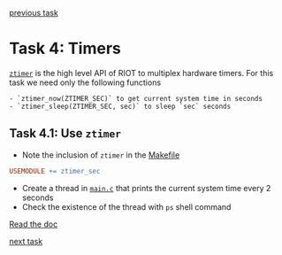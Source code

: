 [previous task](../task-03)

# Task 4: Timers
[`ztimer`](https://doc.riot-os.org/group__sys__ztimer.html) is the high level API of RIOT to multiplex hardware timers.
For this task we need only the following functions

    - `ztimer_now(ZTIMER_SEC)` to get current system time in seconds
    - `ztimer_sleep(ZTIMER_SEC, sec)` to sleep `sec` seconds

## Task 4.1: Use `ztimer`
* Note the inclusion of `ztimer` in the [Makefile](Makefile)
```Makefile
USEMODULE += ztimer_sec
```
* Create a thread in [`main.c`](main.c#L12) that prints the current system time every 2 seconds
* Check the existence of the thread with `ps` shell command

[Read the doc](https://doc.riot-os.org/group__sys__ztimer.html)

[next task](../task-05)
